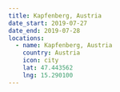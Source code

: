 ```yaml
---
title: Kapfenberg, Austria
date_start: 2019-07-27
date_end: 2019-07-28
locations:
  - name: Kapfenberg, Austria
    country: Austria
    icon: city
    lat: 47.443562
    lng: 15.290100
---
```

